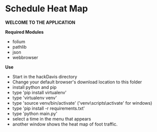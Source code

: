 # Schedule Heat Map
**WELCOME TO THE APPLICATION**

**Required Modules**
- folium
- pathlib
- json
- webbrowser

**Use**

+ Start in the hackDavis directory
+ Change your default browser's download location to this folder
+ install python and pip
+ type 'pip install virtualenv'
+ type 'virtualenv venv'
+ type 'source venv/bin/activate' ('venv\scripts\activate' for windows)
+ type 'pip install -r requirements.txt'
+ type 'python main.py'
+ select a time in the menu that appears
+ another window shows the heat map of foot traffic.
